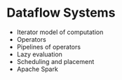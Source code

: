 # Dataflow Systems

- Iterator model of computation
- Operators
- Pipelines of operators
- Lazy evaluation
- Scheduling and placement
- Apache Spark
